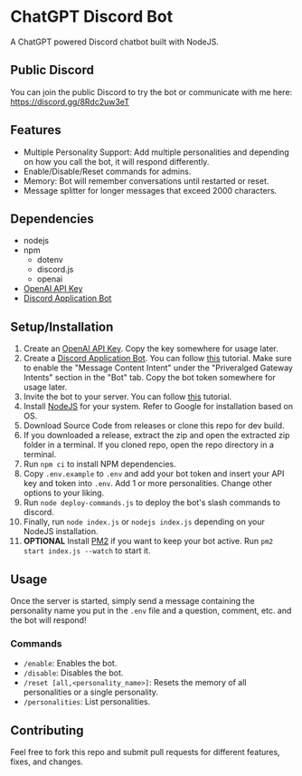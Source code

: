 # ChatGPT Discord Bot
A ChatGPT powered Discord chatbot built with NodeJS.

## Public Discord
You can join the public Discord to try the bot or communicate with me here: https://discord.gg/8Rdc2uw3eT

## Features
* Multiple Personality Support: Add multiple personalities and depending on how you call the bot, it will respond differently.
* Enable/Disable/Reset commands for admins.
* Memory: Bot will remember conversations until restarted or reset.
* Message splitter for longer messages that exceed 2000 characters.

## Dependencies
* nodejs
* npm
   * dotenv
   * discord.js
   * openai
* [OpenAI API Key](https://platform.openai.com/account/api-keys)
* [Discord Application Bot](https://discord.com/developers/applications/)

## Setup/Installation
1. Create an [OpenAI API Key](https://platform.openai.com/account/api-keys). Copy the key somewhere for usage later.
2. Create a [Discord Application Bot](https://discord.com/developers/applications/). You can follow [this](https://discordjs.guide/preparations/setting-up-a-bot-application.html#creating-your-bot) tutorial. Make sure to enable the "Message Content Intent" under the "Priveralged Gateway Intents" section in the "Bot" tab. Copy the bot token somewhere for usage later.
3. Invite the bot to your server. You can follow [this](https://discordjs.guide/preparations/adding-your-bot-to-servers.html) tutorial.
4. Install [NodeJS](https://nodejs.org/) for your system. Refer to Google for installation based on OS.
5. Download Source Code from releases or clone this repo for dev build.
6. If you downloaded a release, extract the zip and open the extracted zip folder in a terminal. If you cloned repo, open the repo directory in a terminal.
7. Run `npm ci` to install NPM dependencies.
8. Copy `.env.example` to `.env` and add your bot token and insert your API key and token into `.env`. Add 1 or more personalities. Change other options to your liking.
9. Run `node deploy-commands.js` to deploy the bot's slash commands to discord.
10. Finally, run `node index.js` or `nodejs index.js` depending on your NodeJS installation.
11. **OPTIONAL** Install [PM2](https://pm2.keymetrics.io/) if you want to keep your bot active. Run `pm2 start index.js --watch` to start it.

## Usage
Once the server is started, simply send a message containing the personality name you put in the `.env` file and a question, comment, etc. and the bot will respond!
### Commands
* `/enable`: Enables the bot.
* `/disable`: Disables the bot.
* `/reset [all,<personality_name>]`: Resets the memory of all personalities or a single personality.
* `/personalities`: List personalities.

## Contributing
Feel free to fork this repo and submit pull requests for different features, fixes, and changes.
